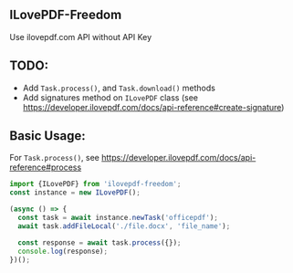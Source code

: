## ILovePDF-Freedom

Use ilovepdf.com API without API Key

## TODO:

- Add `Task.process()`, and `Task.download()` methods
- Add signatures method on `ILovePDF` class (see https://developer.ilovepdf.com/docs/api-reference#create-signature)

## Basic Usage:

For `Task.process()`, see https://developer.ilovepdf.com/docs/api-reference#process

```ts
import {ILovePDF} from 'ilovepdf-freedom';
const instance = new ILovePDF();

(async () => {
  const task = await instance.newTask('officepdf');
  await task.addFileLocal('./file.docx', 'file_name');

  const response = await task.process({});
  console.log(response);
})();
```
